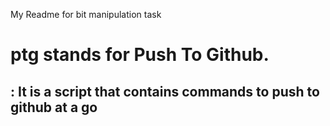 My Readme for bit manipulation task
# ptg stands for Push To Github.
## : It is a script that contains commands to push to github at a go
